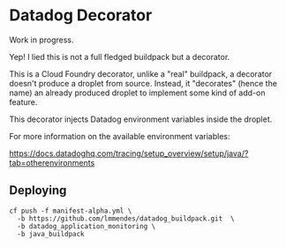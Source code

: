 # Datadog Decorator

Work in progress.

Yep! I lied this is not a full fledged buildpack but a decorator. 

This is a Cloud Foundry decorator, unlike a "real" buildpack, a decorator doesn't produce a droplet from source. Instead, it "decorates" (hence the name) an already produced droplet to implement some kind of add-on feature.

This decorator injects Datadog environment variables inside the droplet.

For more information on the available environment variables: 

https://docs.datadoghq.com/tracing/setup_overview/setup/java/?tab=otherenvironments

## Deploying

```
cf push -f manifest-alpha.yml \ 
  -b https://github.com/lmmendes/datadog_buildpack.git  \
  -b datadog_application_monitoring \
  -b java_buildpack
```